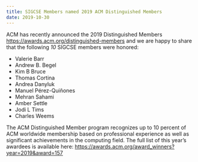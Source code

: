 ```yaml
---
title: SIGCSE Members named 2019 ACM Distinguished Members
date: 2019-10-30
---
```


ACM has recently announced the 2019 Distinguished Members <https://awards.acm.org/distinguished-members> and we are happy to share that the following *10* SIGCSE members were honored:

- Valerie Barr
- Andrew B. Begel
- Kim B Bruce
- Thomas Cortina
- Andrea Danyluk
- Manuel Pérez-Quiñones
- Mehran Sahami
- Amber Settle
- Jodi L Tims
- Charles Weems

The ACM Distinguished Member program recognizes up to 10 percent of ACM worldwide membership based on professional experience as well as significant achievements in the computing field. The full list of this year’s awardees is available here: <https://awards.acm.org/award_winners?year=2019&award=157>

 